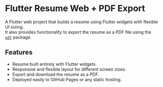 # Flutter Resume Web + PDF Export

A Flutter web project that builds a resume using Flutter widgets with flexible UI sizing.  
It also provides functionality to export the resume as a PDF file using the [`pdf`](https://pub.dev/packages/pdf) package.

## Features
- Resume built entirely with Flutter widgets.
- Responsive and flexible layout for different screen sizes.
- Export and download the resume as a PDF.
- Deployed easily to GitHub Pages or any static hosting.